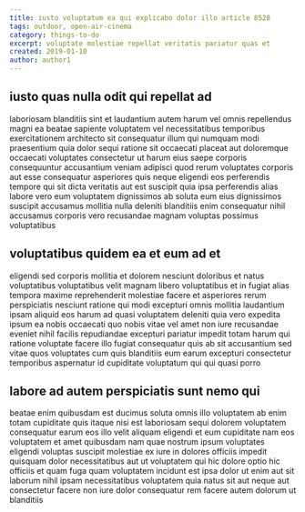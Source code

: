 ```yaml
---
title: iusto voluptatum ea qui explicabo dolor illo article 8528
tags: outdoor, open-air-cinema
category: things-to-do
excerpt: voluptate molestiae repellat veritatis pariatur quas et
created: 2019-01-10
author: author1
---
```


## iusto quas nulla odit qui repellat ad

laboriosam blanditiis sint et laudantium autem harum vel omnis repellendus magni ea beatae sapiente voluptatem vel necessitatibus temporibus exercitationem architecto sit consequatur illum qui numquam modi praesentium quia dolor sequi ratione sit occaecati placeat aut doloremque occaecati voluptates consectetur ut harum eius saepe corporis consequuntur accusantium veniam adipisci quod rerum voluptates corporis aut esse consequatur asperiores quis neque eligendi eos perferendis tempore qui sit dicta veritatis aut est suscipit quia ipsa perferendis alias labore vero eum voluptatem dignissimos ab soluta eum eius dignissimos suscipit accusamus mollitia nulla deleniti blanditiis enim consequatur nihil accusamus corporis vero recusandae magnam voluptas possimus voluptatibus

## voluptatibus quidem ea et eum ad et

eligendi sed corporis mollitia et dolorem nesciunt doloribus et natus voluptatibus voluptatibus velit magnam libero voluptatibus et in fugiat alias tempora maxime reprehenderit molestiae facere et asperiores rerum perspiciatis nesciunt ratione qui modi excepturi omnis mollitia laudantium ipsam aliquid eos harum ad quasi voluptatem deleniti quia vero expedita ipsum ea nobis occaecati quo nobis vitae vel amet non iure recusandae eveniet nihil facilis repudiandae excepturi pariatur impedit totam harum qui ratione voluptate facere illo fugiat consequatur quis ab sit accusantium sed vitae quos voluptates cum quis blanditiis eum earum excepturi consectetur temporibus aspernatur id cupiditate voluptatum qui qui quasi porro

## labore ad autem perspiciatis sunt nemo qui

beatae enim quibusdam est ducimus soluta omnis illo voluptatem ab enim totam cupiditate quis itaque nisi est laboriosam sequi dolorem voluptatem consequatur earum eos illo velit aliquam eligendi et eum cupiditate nam eos voluptatem et amet quibusdam nam quae nostrum ipsum voluptates eligendi voluptas suscipit molestiae ex iure in dolores officiis impedit quisquam dolor necessitatibus aut ut voluptatem qui hic dolore optio hic officiis et quam fuga quam voluptatem incidunt est ipsa dolor ut enim aut sit laborum nihil ipsam necessitatibus voluptatem quia natus sit aut neque aut consectetur facere non iure dolor consequatur rem facere autem dolorum ut blanditiis
